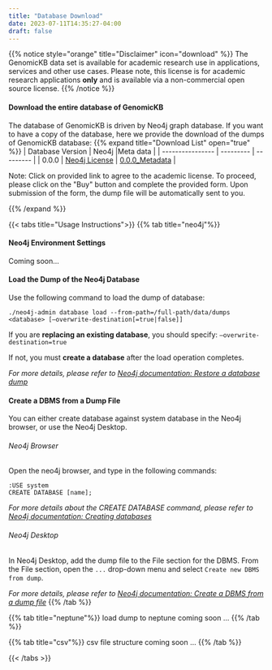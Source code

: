```yaml
---
title: "Database Download"
date: 2023-07-11T14:35:27-04:00
draft: false
---
```


{{% notice style="orange" title="Disclaimer" icon="download" %}}
The GenomicKB data set is available for academic research use in applications, services and other use cases. Please note, this license is for academic research applications **only** and is available via a non-commercial open source license. 
{{% /notice %}}

#### Download the entire database of GenomicKB
The database of GenomicKB is driven by Neo4j graph database. If you want to have a copy of the database, here we provide the download of the dumps of GenomicKB database:
{{% expand title="Download List" open="true" %}}
| Database Version | Neo4j |Meta data |
| ---------------- | --------- | --------- |
| 0.0.0 | [Neo4j License](https://umich.flintbox.com/technologies/811eeb39-f581-4752-a319-7eed6beb0a8e) | [0.0.0_Metadata]() |

Note: Click on provided link to agree to the academic license. To proceed, please click on the "Buy" button and complete the provided form. Upon submission of the form, the dump file will be automatically sent to you.

{{% /expand %}}

{{< tabs title="Usage Instructions">}}
{{% tab title="neo4j"%}}
#### Neo4j Environment Settings
Coming soon...

#### Load the Dump of the Neo4j Database

Use the following command to load the dump of database:
```
./neo4j-admin database load --from-path=/full-path/data/dumps <database> [—overwrite-destination[=true|false]]
```
If you are **replacing an existing database**, you should specify: `—overwrite-destination=true`

If not, you must **create a database** after the load operation completes.

*For more details, please refer to [Neo4j documentation: Restore a database dump](https://neo4j.com/docs/operations-manual/current/backup-restore/restore-dump/)*

#### Create a DBMS from a Dump File

You can either create database against system database in the Neo4j browser, or use the Neo4j Desktop.

###### Neo4j Browser
Open the neo4j browser, and type in the following commands:
```
:USE system
CREATE DATABASE [name];
```
*For more details about the CREATE DATABASE command, please refer to [Neo4j documentation: Creating databases](https://neo4j.com/docs/cypher-manual/current/administration/databases/#administration-databases-create-database)*

###### Neo4j Desktop
In Neo4j Desktop, add the dump file to the File section for the DBMS.
From the File section, open the `...` drop-down menu and select `Create new DBMS from dump`.

*For more details, please refer to [Neo4j documentation: Create a DBMS from a dump file](https://neo4j.com/docs/desktop-manual/current/operations/create-from-dump/)*
{{% /tab %}}

{{% tab title="neptune"%}}
load dump to neptune coming soon ...
{{% /tab %}}

{{% tab title="csv"%}}
csv file structure coming soon ...
{{% /tab %}}

{{< /tabs >}}